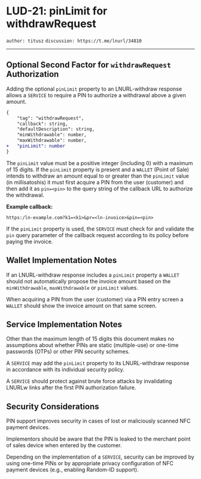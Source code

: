 LUD-21: pinLimit for withdrawRequest
====================================

`author: titusz` `discussion: https://t.me/lnurl/34810`

---

## Optional Second Factor for `withdrawRequest` Authorization

Adding the optional `pinLimit` property to an LNURL-withdraw response allows a `SERVICE` to require a PIN to authorize a withdrawal above a given amount.

```diff
{
    "tag": "withdrawRequest",
    "callback": string,
    "defaultDescription": string, 
    "minWithdrawable": number,  
    "maxWithdrawable": number,
+   "pinLimit": number
}
```

The `pinLimit` value must be a positive integer (including 0) with a maximum of 15 digits. If the `pinLimit` property is present and a `WALLET` (Point of Sale) intends to withdraw an amount equal to or greater than the `pinLimit` value (in millisatoshis) it must first acquire a PIN from the user (customer) and then add it as `pin=<pin>` to the query string of the callback URL to authorize the withdrawal.

**Example callback:**

`https:/ln-example.com?k1=<k1>&pr=<ln-invoice>&pin=<pin>`

If the `pinLimit` property is used, the `SERVICE` must check for and validate the `pin` query parameter of the callback request according to its policy before paying the invoice.

## Wallet Implementation Notes

If an LNURL-withdraw response includes a `pinLimit` property a `WALLET` should not automatically propose the invoice amount based on the `minWithdrawable`, `maxWithdrawable` or `pinLimit` values.

When acquiring a PIN from the user (customer) via a PIN entry screen a `WALLET` should show the invoice amount on that same screen.

## Service Implementation Notes

Other than the maximum length of 15 digits this document makes no assumptions about whether PINs are static (multiple-use) or one-time passwords (OTPs) or other PIN security schemes.

A `SERVICE` may add the `pinLimit` property to its LNURL-withdraw response in accordance with its individual security policy.

A `SERVICE` should protect against brute force attacks by invalidating LNURLw links after the first PIN authorization failure.

## Security Considerations

PIN support improves security in cases of lost or maliciously scanned NFC payment devices.

Implementors should be aware that the PIN is leaked to the merchant point of sales device when entered by the customer.

Depending on the implementation of a `SERVICE`, security can be improved by using one-time PINs or by appropriate privacy configuration of NFC payment devices (e.g., enabling Random-ID support).

